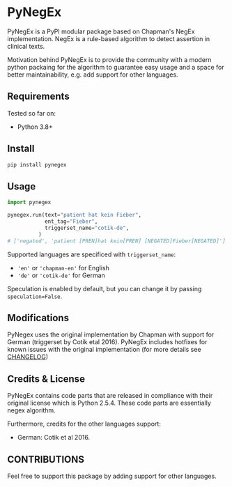 # PyNegEx

PyNegEx is a PyPI modular package based on Chapman's NegEx implementation. NegEx is a rule-based algorithm to detect assertion in clinical texts.

Motivation behind PyNegEx is to provide the community with a modern python packaing for the algorithm to guarantee easy usage and a space for better maintainability, e.g. add support for other languages.

## Requirements

Tested so far on:

- Python 3.8+

## Install

```sh
pip install pynegex
```

## Usage

```python
import pynegex

pynegex.run(text="patient hat kein Fieber",
            ent_tag="Fieber",
            triggerset_name="cotik-de",
          )
# ['negated', 'patient [PREN]hat kein[PREN] [NEGATED]Fieber[NEGATED]']
```

Supported languages are specificed with `triggerset_name`:

- `'en'` or `'chapman-en'` for English
- `'de'` or `'cotik-de'` for German

Speculation is enabled by default, but you can change it by passing `speculation=False`.

## Modifications

PyNegex uses the original implementation by Chapman with support for German (triggerset by Cotik etal 2016). PyNegEx includes hotfixes for known issues with the original implementation (for more details see [CHANGELOG](CHANGELOG))

## Credits & License

PyNegEx contains code parts that are released in compliance with their original license which is Python 2.5.4.
These code parts are essentially negex algorithm.

Furthermore, credits for the other languages support:

- German: Cotik et al 2016.

## CONTRIBUTIONS

Feel free to support this package by adding support for other languages.
